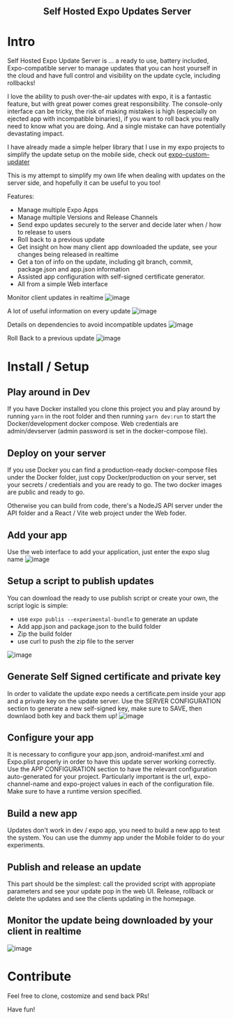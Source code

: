 <h2 align="center">Self Hosted Expo Updates Server</h2>

# Intro
Self Hosted Expo Update Server is ... a ready to use, battery included, Expo-compatible server to manage updates that you can host yourself in the cloud and have full control and visibility on the update cycle, including rollbacks!

I love the ability to push over-the-air updates with expo, it is a fantastic feature, but with great power comes great responsibility.
The console-only interface can be tricky, the risk of making mistakes is high (especially on ejected app with incompatible binaries), if you want to roll back you really need to know what you are doing. And a single mistake can have potentially devastating impact.

I have already made a simple helper library that I use in my expo projects to simplify the update setup on the mobile side, check out [expo-custom-updater](https://github.com/umbertoghio/expo-custom-updater)

This is my attempt to simplify my own life when dealing with updates on the server side, and hopefully it can be useful to you too!

Features:
* Manage multiple Expo Apps
* Manage multiple Versions and Release Channels
* Send expo updates securely to the server and decide later when / how to release to users
* Roll back to a previous update
* Get insight on how many client app downloaded the update, see your changes being released in realtime
* Get a ton of info on the update, including git branch, commit, package.json and app.json information
* Assisted app configuration with self-signed certificate generator.
* All from a simple Web interface

Monitor client updates in realtime
![image](https://user-images.githubusercontent.com/25666241/187029221-8d5a8640-17dd-47e4-8145-fcd1ecd33ab9.png)

A lot of useful information on every update
![image](https://user-images.githubusercontent.com/25666241/187002164-56841c80-27f1-4055-9fa2-f1efd6fe3cf7.png)

Details on dependencies to avoid incompatible updates
![image](https://user-images.githubusercontent.com/25666241/187002193-ee179043-545e-4c71-ba3d-762447688c27.png)

Roll Back to a previous update
![image](https://user-images.githubusercontent.com/25666241/187002214-eaaf68bf-9d17-44b8-afc9-dd27a0f861e0.png)

# Install / Setup

## Play around in Dev
If you have Docker installed you clone this project you and play around by running `yarn` in the root folder and then running `yarn dev:run` to start the Docker/development docker compose. Web credentials are admin/devserver (admin password is set in the docker-compose file). 

## Deploy on your server
If you use Docker you can find a production-ready docker-compose files under the Docker folder, just copy Docker/production on your server, set your secrets / credentials and you are ready to go. The two docker images are public and ready to go.

Otherwise you can build from code, there's a NodeJS API server under the API folder and a React / Vite web project under the Web foder.

## Add your app
Use the web interface to add your application, just enter the expo slug name
![image](https://user-images.githubusercontent.com/25666241/187029334-a1748a96-97e1-4efc-af70-631cea61a152.png)


## Setup a script to publish updates
You can download the ready to use publish script or create your own, the script logic is simple: 
- use `expo publis --experimental-bundle` to generate an update
- Add app.json and package.json to the build folder
- Zip the build folder
- use curl to push the zip file to the server

![image](https://user-images.githubusercontent.com/25666241/187029353-9fb6dfe9-913d-4537-900f-673cf7d8e886.png)

## Generate Self Signed certificate and private key
In order to validate the update expo needs a certificate.pem inside your app and a private key on the update server.
Use the SERVER CONFIGURATION section to generate a new self-signed key, make sure to SAVE, then downlaod both key and back them up!
![image](https://user-images.githubusercontent.com/25666241/187003070-c348189d-b159-4cfd-9f03-3801ea7e9b40.png)

## Configure your app
It is necessary to configure your app.json, android-manifest.xml and Expo.plist properly in order to have this update server working correctly.
Use the APP CONFIGURATION section to have the relevant configuration auto-generated for your project.
Particularly important is the url, expo-channel-name and expo-project values in each of the configuration file.
Make sure to have a runtime version specified.

## Build a new app
Updates don't work in dev / expo app, you need to build a new app to test the system. You can use the dummy app under the Mobile folder to do your experiments.

## Publish and release an update
This part should be the simplest: call the provided script with appropiate parameters and see your update pop in the web UI.
Release, rollback or delete the updates and see the clients updating in the homepage.

## Monitor the update being downloaded by your client in realtime
![image](https://user-images.githubusercontent.com/25666241/187029424-6e2d91ca-c691-4b3a-9b32-90e899e700b4.png)


# Contribute
Feel free to clone, costomize and send back PRs!

Have fun!
